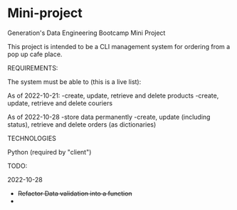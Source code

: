 # Mini-project
Generation's Data Engineering Bootcamp Mini Project

This project is intended to be a CLI management system
for ordering from a pop up cafe place. 

REQUIREMENTS: 

The system must be able to (this is a live list):

As of 2022-10-21: 
-create, update, retrieve and delete products
-create, update, retrieve and delete couriers

As of 2022-10-28
-store data permanently
-create, update (including status), retrieve and delete orders (as dictionaries)

TECHNOLOGIES

Python (required by "client")


TODO:

2022-10-28
 - ~~Refactor Data validation into a function~~
 - 
